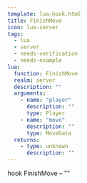 ```yaml
---
template: lua-hook.html
title: FinishMove
icon: lua-server
tags:
  - lua
  - server
  - needs-verification
  - needs-example
lua:
  function: FinishMove
  realm: server
  description: ""
  arguments:
    - name: "player"
      description: ""
      type: Player
    - name: "move"
      description: ""
      type: MoveData
  returns:
    - type: unknown
      description: ""
---
```


<div class="lua__search__keywords">
hook FinishMove &#x2013; ""
</div>
